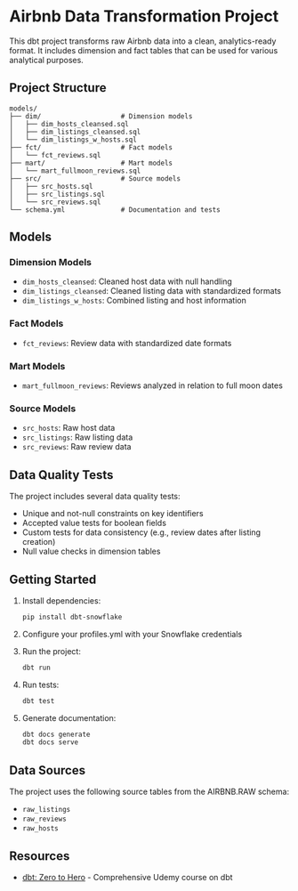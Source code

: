 # Airbnb Data Transformation Project

This dbt project transforms raw Airbnb data into a clean, analytics-ready format. It includes dimension and fact tables that can be used for various analytical purposes.

## Project Structure

```
models/
├── dim/                    # Dimension models
│   ├── dim_hosts_cleansed.sql
│   ├── dim_listings_cleansed.sql
│   └── dim_listings_w_hosts.sql
├── fct/                    # Fact models
│   └── fct_reviews.sql
├── mart/                   # Mart models
│   └── mart_fullmoon_reviews.sql
├── src/                    # Source models
│   ├── src_hosts.sql
│   ├── src_listings.sql
│   └── src_reviews.sql
└── schema.yml              # Documentation and tests
```

## Models

### Dimension Models
- `dim_hosts_cleansed`: Cleaned host data with null handling
- `dim_listings_cleansed`: Cleaned listing data with standardized formats
- `dim_listings_w_hosts`: Combined listing and host information

### Fact Models
- `fct_reviews`: Review data with standardized date formats

### Mart Models
- `mart_fullmoon_reviews`: Reviews analyzed in relation to full moon dates

### Source Models
- `src_hosts`: Raw host data
- `src_listings`: Raw listing data
- `src_reviews`: Raw review data

## Data Quality Tests

The project includes several data quality tests:
- Unique and not-null constraints on key identifiers
- Accepted value tests for boolean fields
- Custom tests for data consistency (e.g., review dates after listing creation)
- Null value checks in dimension tables

## Getting Started

1. Install dependencies:
   ```bash
   pip install dbt-snowflake
   ```

2. Configure your profiles.yml with your Snowflake credentials

3. Run the project:
   ```bash
   dbt run
   ```

4. Run tests:
   ```bash
   dbt test
   ```

5. Generate documentation:
   ```bash
   dbt docs generate
   dbt docs serve
   ```

## Data Sources

The project uses the following source tables from the AIRBNB.RAW schema:
- `raw_listings`
- `raw_reviews`
- `raw_hosts`

## Resources

- [dbt: Zero to Hero](https://www.udemy.com/course/dbt-zero-to-hero/) - Comprehensive Udemy course on dbt
